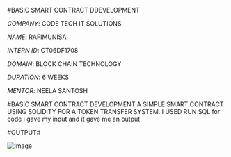 #BASIC SMART CONTRACT DDEVELOPMENT

*COMPANY*: CODE TECH IT SOLUTIONS

*NAME*: RAFIMUNISA

*INTERN ID*: CT06DF1708

*DOMAIN*: BLOCK CHAIN TECHNOLOGY

*DURATION*: 6 WEEKS

*MENTOR*: NEELA SANTOSH

#BASIC SMART CONTRACT DEVELOPMENT
 A SIMPLE SMART CONTRACT USING SOLIDITY FOR A TOKEN TRANSFER SYSTEM.
  I USED RUN SQL for code i gave my input and it gave me an output

  #OUTPUT#

  ![Image](https://github.com/user-attachments/assets/3b4bb501-5d9c-4521-9802-9421f75913a1)
